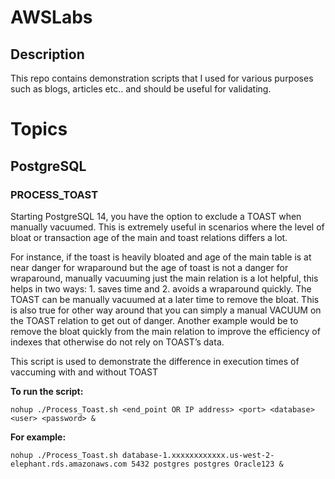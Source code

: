 # AWSLabs
## Description
This repo contains demonstration scripts that I used for various purposes such as blogs, articles etc.. and should be useful for validating. 

# Topics
## PostgreSQL
### PROCESS_TOAST
Starting PostgreSQL 14, you have the option to exclude a TOAST when manually vacuumed. This is extremely useful in scenarios where the level of bloat or transaction age of the main and toast relations differs a lot.

For instance, if the toast is heavily bloated and age of the main table is at near danger for wraparound but the age of toast is not a danger for wraparound, manually vacuuming just the main relation is a lot helpful, this helps in two ways: 1. saves time and 2. avoids a wraparound quickly. The TOAST can be manually vacuumed at a later time to remove the bloat. This is also true for other way around that you can simply a manual VACUUM on the TOAST relation to get out of danger. Another example would be to remove the bloat quickly from the main relation to improve the efficiency of indexes that otherwise do not rely on TOAST’s data.

This script is used to demonstrate the difference in execution times of vaccuming with and without TOAST

**To run the script:**
```
nohup ./Process_Toast.sh <end_point OR IP address> <port> <database> <user> <password> &
```
**For example:**
```
nohup ./Process_Toast.sh database-1.xxxxxxxxxxxx.us-west-2-elephant.rds.amazonaws.com 5432 postgres postgres Oracle123 &
```
